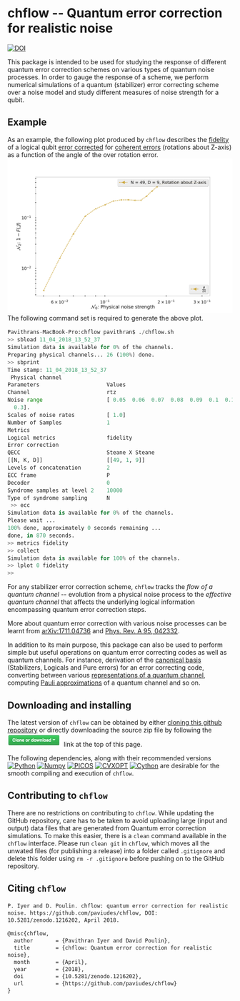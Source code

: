 # chflow -- Quantum error correction for realistic noise

[![DOI](https://zenodo.org/badge/125156309.svg)](https://zenodo.org/badge/latestdoi/125156309)

This package is intended to be used for studying the response of different quantum error correction schemes on various types of quantum noise processes. In order to gauge the response of a scheme, we perform numerical simulations of a quantum (stabilizer) error correcting scheme over a noise model and study different measures of noise strength for a qubit.

## Example
As an example, the following plot produced by `chflow` describes the [fidelity](https://github.com/paviudes/chflow/wiki/Measures-of-noise-strength) of a logical qubit [error corrected](https://github.com/paviudes/chflow/wiki/Running-Simulations#running-simulations) for [coherent errors](https://github.com/paviudes/chflow/wiki/Quantum-channels#predefined-channels) \(rotations about Z-axis\) as a function of the angle of the over rotation error.
![rotz](https://github.com/paviudes/chflow/blob/master/docs/rotz.jpg)
The following command set is required to generate the above plot.

```python
Pavithrans-MacBook-Pro:chflow pavithran$ ./chflow.sh
>> sbload 11_04_2018_13_52_37
Simulation data is available for 0% of the channels.
Preparing physical channels... 26 (100%) done. 
>> sbprint
Time stamp: 11_04_2018_13_52_37
 Physical channel
Parameters                     Values                        
Channel                        rtz                           
Noise range                    [ 0.05  0.06  0.07  0.08  0.09  0.1  0.11  0.12  0.13  0.14  0.15  0.16  0.17  0.18  0.19  0.2  0.21  0.22  0.23  0.24  0.25  0.26  0.27  0.28  0.29
  0.3].
Scales of noise rates          [ 1.0]                        
Number of Samples              1                             
Metrics
Logical metrics                fidelity                      
Error correction
QECC                           Steane X Steane               
[[N, K, D]]                    [[49, 1, 9]]                  
Levels of concatenation        2                             
ECC frame                      P                             
Decoder                        0                             
Syndrome samples at level 2    10000                         
Type of syndrome sampling      N                             
 >> ecc
Simulation data is available for 0% of the channels.
Please wait ...
100% done, approximately 0 seconds remaining ...   
done, in 870 seconds.
>> metrics fidelity 
>> collect
Simulation data is available for 100% of the channels.
>> lplot 0 fidelity
>> 
```

For any stabilizer error correction scheme, `chflow` tracks the _flow of a quantum channel_ -- evolution from a physical noise process to the _effective quantum channel_ that affects the underlying logical information encompassing quantum error correction steps.

More about quantum error correction with various noise processes can be learnt from [arXiv:1711.04736](https://arxiv.org/abs/1711.04736) and [Phys. Rev. A 95, 042332](https://journals.aps.org/pra/abstract/10.1103/PhysRevA.95.042332).

In addition to its main purpose, this package can also be used to perform simple but useful operations on quantum error correcting codes as well as quantum channels. For instance, derivation of the [canonical basis](https://github.com/paviudes/chflow/wiki/Quantum-error-correction#complete-description-of-a-stabilizer-code) \(Stabilizers, Logicals and Pure errors\) for an error correcting code, converting between various [representations of a quantum channel](https://github.com/paviudes/chflow/wiki/Quantum-channels#representations-for-quantum-channels), computing [Pauli approximations](https://github.com/paviudes/chflow/wiki/Quantum-channels#approximations-to-a-pauli-channel) of a quantum channel and so on.

## Downloading and installing
The latest version of `chflow` can be obtained by either [cloning this github repository](https://help.github.com/articles/cloning-a-repository/) or directly downloading the source zip file by following the [![clone](https://github.com/paviudes/chflow/blob/master/docs/clone.jpg)](https://github.com/paviudes/chflow) link at the top of this page.

The following dependencies, along with their recommended versions
[![Python](https://img.shields.io/badge/Python-2.7-Green.svg)](https://www.python.org/downloads/)
[![Numpy](https://img.shields.io/badge/Numpy-1.1.0-Red.svg)](https://www.scipy.org/install.html)
[![PICOS](https://img.shields.io/badge/PICOS-1.1.2-Green.svg)](http://picos.zib.de/intro.html#installation)
[![CVXOPT](https://img.shields.io/badge/CVXOPT-1.1.9-Green.svg)](http://cvxopt.org/install/index.html)
[![Cython](https://img.shields.io/badge/Cython-0.25.2-Red.svg)](https://docs.anaconda.com/anaconda/install/)
are desirable for the smooth compiling and execution of `chflow`.
## Contributing to `chflow`

There are no restrictions on contributing to `chflow`. While updating the GitHub repository, care has to be taken to avoid uploading large (input and output) data files that are generated from Quantum error correction simulations. To make this easier, there is a `clean` command available in the `chflow` interface. Please run `clean git` in `chflow`, which moves all the unwated files (for publishing a release) into a folder called `.gitignore` and delete this folder using `rm -r .gitignore` before pushing on to the GitHub repository.

## Citing `chflow`
```text
P. Iyer and D. Poulin. chflow: quantum error correction for realistic noise. https://github.com/paviudes/chflow, DOI: 10.5281/zenodo.1216202, April 2018.
```
```text
@misc{chflow,
  author       = {Pavithran Iyer and David Poulin},
  title        = {chflow: Quantum error correction for realistic noise},
  month        = {April},
  year         = {2018},
  doi          = {10.5281/zenodo.1216202},
  url          = {https://github.com/paviudes/chflow}
}
```
